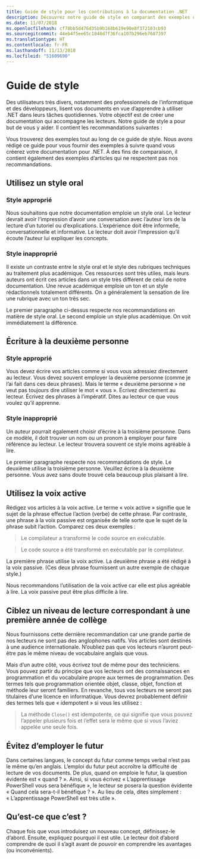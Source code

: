 ```yaml
---
title: Guide de style pour les contributions à la documentation .NET
description: Découvrez notre guide de style en comparant des exemples qui le suivent à des exemples qui le ne suivent pas.
ms.date: 11/07/2018
ms.openlocfilehash: cf78bb5d476d35b9b168b619e90e8f372103cb93
ms.sourcegitcommit: 44eb4f5ee65c1848d7f36fca107b296eb7687397
ms.translationtype: HT
ms.contentlocale: fr-FR
ms.lasthandoff: 11/13/2018
ms.locfileid: "51609690"
---
```

# <a name="voice-and-tone-guidelines"></a>Guide de style

Des utilisateurs très divers, notamment des professionnels de l’informatique et des développeurs, lisent vos documents en vue d’apprendre à utiliser .NET dans leurs tâches quotidiennes. Votre objectif est de créer une documentation qui accompagne les lecteurs. Notre guide de style a pour but de vous y aider. Il contient les recommandations suivantes :

Vous trouverez des exemples tout au long de ce guide de style. Nous avons rédigé ce guide pour vous fournir des exemples à suivre quand vous créerez votre documentation pour .NET. À des fins de comparaison, il contient également des exemples d’articles qui ne respectent pas nos recommandations.

## <a name="use-a-conversational-tone"></a>Utilisez un style oral

### <a name="appropriate-style"></a>Style approprié

Nous souhaitons que notre documentation emploie un style oral. Le lecteur devrait avoir l’impression d’avoir une conversation avec l’auteur lors de la lecture d’un tutoriel ou d’explications. L’expérience doit être informelle, conversationnelle et informative. Le lecteur doit avoir l’impression qu’il écoute l’auteur lui expliquer les concepts.

### <a name="inappropriate-style"></a>Style inapproprié

Il existe un contraste entre le style oral et le style des rubriques techniques au traitement plus académique. Ces ressources sont très utiles, mais leurs auteurs ont écrit ces articles dans un style très différent de celui de notre documentation. Une revue académique emploie un ton et un style rédactionnels totalement différents. On a généralement la sensation de lire une rubrique avec un ton très sec.  

Le premier paragraphe ci-dessus respecte nos recommandations en matière de style oral. Le second emploie un style plus académique. On voit immédiatement la différence. 

## <a name="write-in-second-person"></a>Écriture à la deuxième personne

### <a name="appropriate-style"></a>Style approprié

Vous devez écrire vos articles comme si vous vous adressiez directement au lecteur. Vous devez souvent employer la deuxième personne (comme je l’ai fait dans ces deux phrases). Mais le terme « deuxième personne » ne veut pas toujours dire utiliser le mot « vous ». Écrivez directement au lecteur. Écrivez des phrases à l’impératif. Dites au lecteur ce que vous voulez qu’il apprenne.

### <a name="inappropriate-style"></a>Style inapproprié

Un auteur pourrait également choisir d’écrire à la troisième personne. Dans ce modèle, il doit trouver un nom ou un pronom à employer pour faire référence au lecteur. Le lecteur trouvera souvent ce style moins agréable à lire.

Le premier paragraphe respecte nos recommandations de style. Le deuxième utilise la troisième personne. Veuillez écrire à la deuxième personne. Vous avez sans doute trouvé cela beaucoup plus plaisant à lire.

## <a name="use-active-voice"></a>Utilisez la voix active

Rédigez vos articles à la voix active. Le terme « voix active » signifie que le sujet de la phrase effectue l’action (verbe) de cette phrase. Par contraste, une phrase à la voix passive est organisée de telle sorte que le sujet de la phrase subit l’action. Comparez ces deux exemples :

>Le compilateur a transformé le code source en exécutable.

>Le code source a été transformé en exécutable par le compilateur.

La première phrase utilise la voix active. La deuxième phrase a été rédigé à la voix passive. (Ces deux phrase fournissent un autre exemple de chaque style.)

Nous recommandons l’utilisation de la voix active car elle est plus agréable à lire. La voix passive peut être plus difficile à lire.

## <a name="target-a-fifth-grade-reading-level"></a>Ciblez un niveau de lecture correspondant à une première année de collège

Nous fournissons cette dernière recommandation car une grande partie de nos lecteurs ne sont pas des anglophones natifs. Vos articles sont destinés à une audience internationale. N’oubliez pas que vos lecteurs n’auront peut-être pas le même niveau de vocabulaire anglais que vous.

Mais d’un autre côté, vous écrivez tout de même pour des techniciens. Vous pouvez partir du principe que vos lecteurs ont des connaissances en programmation et du vocabulaire propre aux termes de programmation. Des termes tels que programmation orientée objet, classe, objet, fonction et méthode leur seront familiers. En revanche, tous vos lecteurs ne seront pas titulaires d’une licence en informatique. Vous devrez probablement définir des termes tels que « idempotent » si vous les utilisez :

>La méthode `Close()` est idempotente, ce qui signifie que vous pouvez l’appeler plusieurs fois et l’effet sera le même que si vous l’aviez appelée une seule fois.

## <a name="avoid-future-tense"></a>Évitez d’employer le futur

Dans certaines langues, le concept du futur comme temps verbal n’est pas le même qu’en anglais. L’emploi du futur peut accroître la difficulté de lecture de vos documents. De plus, quand on emploie le futur, la question évidente est « quand ? ». Ainsi, si vous écrivez « L’apprentissage PowerShell vous sera bénéfique », le lecteur se posera la question évidente « Quand cela sera-t-il bénéfique ? ». Au lieu de cela, dites simplement : « L’apprentissage PowerShell est très utile ».

## <a name="what-is-it---so-what"></a>Qu’est-ce que c’est ?

Chaque fois que vous introduisez un nouveau concept, définissez-le d’abord. Ensuite, expliquez pourquoi il est utile. Le lecteur doit d’abord comprendre de quoi il s’agit avant de pouvoir en comprendre les avantages (ou inconvénients).
